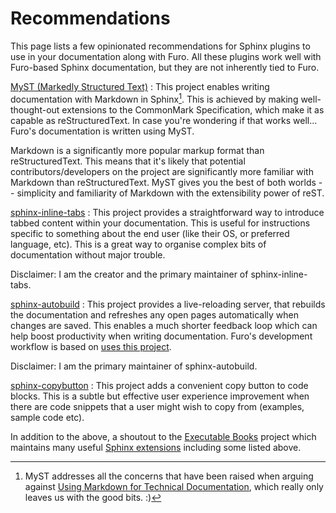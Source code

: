 # Recommendations

This page lists a few opinionated recommendations for Sphinx plugins to use in your documentation along with Furo. All these plugins work well with Furo-based Sphinx documentation, but they are not inherently tied to Furo.

[MyST (Markedly Structured Text)][MyST]
: This project enables writing documentation with Markdown in Sphinx[^using-markdown]. This is achieved by making well-thought-out extensions to the CommonMark Specification, which make it as capable as reStructuredText. In case you're wondering if that works well... Furo's documentation is written using MyST.

  Markdown is a significantly more popular markup format than reStructuredText. This means that it's likely that potential contributors/developers on the project are significantly more familiar with Markdown than reStructuredText. MyST gives you the best of both worlds -- simplicity and familiarity of Markdown with the extensibility power of reST.

[sphinx-inline-tabs]
: This project provides a straightforward way to introduce tabbed content within your documentation. This is useful for instructions specific to something about the end user (like their OS, or preferred language, etc). This is a great way to organise complex bits of documentation without major trouble.

  Disclaimer: I am the creator and the primary maintainer of sphinx-inline-tabs.

[sphinx-autobuild]
: This project provides a live-reloading server, that rebuilds the documentation and refreshes any open pages automatically when changes are saved. This enables a much shorter feedback loop which can help boost productivity when writing documentation. Furo's development workflow is based on [uses this project](contributing/workflow.md#local-development-server).

  Disclaimer: I am the primary maintainer of sphinx-autobuild.

[sphinx-copybutton]
: This project adds a convenient copy button to code blocks. This is a subtle but effective user experience improvement when there are code snippets that a user might wish to copy from (examples, sample code etc).

In addition to the above, a shoutout to the [Executable Books] project which maintains many useful [Sphinx extensions][ebp-extensions] including some listed above.

[^using-markdown]: MyST addresses all the concerns that have been raised when arguing against [Using Markdown for Technical Documentation][dont-use-markdown], which really only leaves us with the good bits. :)

[MyST]: https://myst-parser.readthedocs.io/en/latest/
[sphinx-autobuild]: https://github.com/executablebooks/sphinx-autobuild#readme
[sphinx-copybutton]: https://github.com/executablebooks/sphinx-copybutton#readme
[sphinx-inline-tabs]: https://github.com/pradyunsg/sphinx-inline-tabs#readme
[executable books]: https://executablebooks.org
[ebp-extensions]: https://github.com/executablebooks/?q=sphinx

[dont-use-markdown]: https://www.ericholscher.com/blog/2016/mar/15/dont-use-markdown-for-technical-docs/
